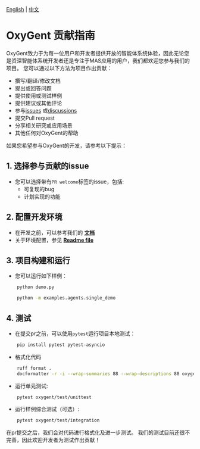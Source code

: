 <!-- Copyright 2025 JD.com

Licensed under the Apache License, Version 2.0 (the "License");
you may not use this project except in compliance with the License.
You may obtain a copy of the License at

    http://www.apache.org/licenses/LICENSE-2.0

Unless required by applicable law or agreed to in writing, software
distributed under the License is distributed on an "AS IS" BASIS,
WITHOUT WARRANTIES OR CONDITIONS OF ANY KIND, either express or implied.
See the License for the specific language governing permissions and
limitations under the License. -->

[English](./CONTRIBUTING.md) | [中文](./CONTRIBUTING_zh.md)

# OxyGent 贡献指南

OxyGent致力于为每一位用户和开发者提供开放的智能体系统体验，因此无论您是资深智能体系统开发者还是专注于MAS应用的用户，我们都欢迎您参与我们的项目。
您可以通过以下方法为项目作出贡献：

+ 撰写/翻译/修改文档
+ 提出或回答问题
+ 提供使用或测试样例
+ 提供建议或其他评论
+ 参与[issues](https://github.com/jd-opensource/OxyGent/issues) 或[discussions](https://github.com/jd-opensource/OxyGent/discussions)
+ 提交Pull request
+ 分享相关研究或应用场景
+ 其他任何对OxyGent的帮助

如果您希望参与OxyGent的开发，请参考以下提示：

## 1. 选择参与贡献的issue
+ 您可以选择带有`PR welcome`标签的issue，包括:
    + 可复现的bug
    + 计划实现的功能

## 2. 配置开发环境
+ 在开发之前，可以参考我们的 **[文档](http://oxygent.jd.com/docs/)**
+ 关于环境配置，参见 **[Readme file](/README.md)**

## 3. 项目构建和运行
+ 您可以运行如下样例：
```bash
    python demo.py
```
```bash
    python -m examples.agents.single_demo
```

## 4. 测试
+ 在提交pr之前，可以使用`pytest`运行项目本地测试：
```bash
    pip install pytest pytest-asyncio
```
+ 格式化代码
```bash
    ruff format .
    docformatter -r -i --wrap-summaries 88 --wrap-descriptions 88 oxygent/
```
+ 运行单元测试:
```bash
    pytest oxygent/test/unittest
```
+ 运行样例综合测试（可选）:
```bash
    pytest oxygent/test/integration
```
在pr提交之后，我们会对代码进行格式化及进一步测试。
我们的测试目前还很不完善，因此欢迎开发者为测试作出贡献！